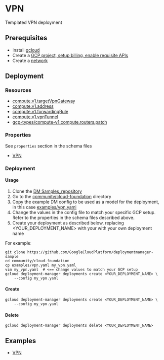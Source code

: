 # VPN

Templated VPN deployment

## Prerequisites

- Install [gcloud](https://cloud.google.com/sdk)
- Create a [GCP project, setup billing, enable requisite APIs](../project/README.md)
- Create a [network](../network/README.md)

## Deployment

### Resources

- [compute.v1.targetVpnGateway](https://cloud.google.com/compute/docs/reference/latest/targetVpnGateways)
- [compute.v1.address](https://cloud.google.com/compute/docs/reference/rest/v1/addresses)
- [compute.v1.forwardingRule](https://cloud.google.com/compute/docs/reference/latest/forwardingRule)
- [compute.v1.vpnTunnel](https://cloud.google.com/compute/docs/reference/latest/vpnTunnel)
- [gcp-types/compute-v1:compute.routers.patch](https://www.googleapis.com/discovery/v1/apis/compute/v1/rest)


### Properties

See `properties` section in the schema files

-  [VPN](../vpn/vpn.py.schema)


### Deployment

#### Usage

1. Clone the [DM Samples_repository](https://github.com/GoogleCloudPlatform/deploymentmanager-sample)
2. Go to the [community/cloud-foundation](community/cloud-foundation) directory
3. Copy the example DM config to be used as a model for the deployment, in this case [examples/vpn.yaml](examples/vpn.yaml)
4. Change the values in the config file to match your specific GCP setup.
   Refer to the properties in the schema files described above.
5. Create your deployment as described below, replacing <YOUR_DEPLOYMENT_NAME>
   with your with your own deployment name


For example:

```
git clone https://github.com/GoogleCloudPlatform/deploymentmanager-sample
cd community/cloud-foundation
cp examples/vpn.yaml my_vpn.yaml
vim my_vpn.yaml  # <== change values to match your GCP setup
gcloud deployment-manager deployments create <YOUR_DEPLOYMENT_NAME> \
    --config my_vpn.yaml
```

#### Create

```
gcloud deployment-manager deployments create <YOUR_DEPLOYMENT_NAME> \
    --config my_vpn.yaml
```


#### Delete

```
gcloud deployment-manager deployments delete <YOUR_DEPLOYMENT_NAME>
```


## Examples

- [VPN](examples/vpn.yaml)
